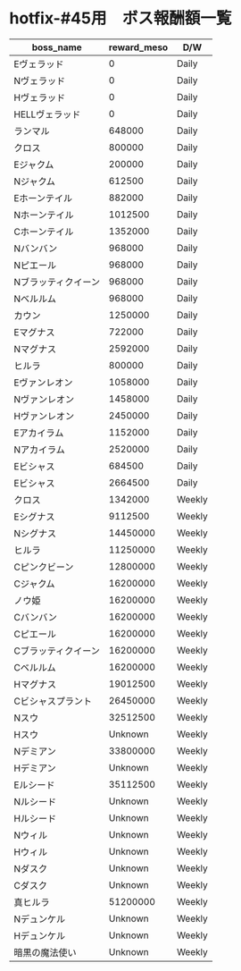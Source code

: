 # hotfix-#45用　ボス報酬額一覧

|  boss_name  |  reward_meso  | D/W |
| ---- | ---- | ---- |
| Eヴェラッド | 0 | Daily |
| Nヴェラッド | 0 | Daily |
| Hヴェラッド | 0 | Daily |
| HELLヴェラッド | 0 | Daily |
| ランマル | 648000 | Daily |
| クロス | 800000 | Daily |
| Eジャクム | 200000 | Daily |
| Nジャクム | 612500 | Daily |
| Eホーンテイル | 882000 | Daily |
| Nホーンテイル | 1012500 | Daily |
| Cホーンテイル | 1352000 | Daily |
| Nバンバン | 968000 | Daily |
| Nピエール | 968000 | Daily |
| Nブラッティクイーン | 968000 | Daily |
| Nベルルム| 968000 | Daily |
| カウン | 1250000 | Daily |
| Eマグナス | 722000 | Daily |
| Nマグナス | 2592000 | Daily |
| ヒルラ | 800000 | Daily |
| Eヴァンレオン | 1058000 | Daily |
| Nヴァンレオン | 1458000 | Daily |
| Hヴァンレオン | 2450000 | Daily |
| Eアカイラム | 1152000 | Daily |
| Nアカイラム | 2520000 | Daily |
| Eビシャス | 684500 | Daily |
| Eビシャス | 2664500 | Daily |
| クロス | 1342000 | Weekly |
| Eシグナス | 9112500 | Weekly |
| Nシグナス | 14450000 | Weekly |
| ヒルラ | 11250000 | Weekly |
| Cピンクビーン | 12800000 | Weekly |
| Cジャクム | 16200000 | Weekly |
| ノウ姫 | 16200000 | Weekly |
| Cバンバン | 16200000 | Weekly |
| Cピエール | 16200000 | Weekly |
| Cブラッティクイーン | 16200000 | Weekly |
| Cベルルム | 16200000 | Weekly |
| Hマグナス | 19012500 | Weekly |
| Cビシャスプラント | 26450000 | Weekly |
| Nスウ | 32512500 | Weekly |
| Hスウ | Unknown | Weekly |
| Nデミアン | 33800000 | Weekly |
| Hデミアン | Unknown | Weekly |
| Eルシード | 35112500 | Weekly |
| Nルシード | Unknown | Weekly |
| Hルシード | Unknown | Weekly |
| Nウィル | Unknown | Weekly |
| Hウィル | Unknown | Weekly |
| Nダスク | Unknown | Weekly |
| Cダスク | Unknown | Weekly |
| 真ヒルラ | 51200000 | Weekly |
| Nデュンケル | Unknown | Weekly |
| Hデュンケル | Unknown | Weekly |
| 暗黒の魔法使い | Unknown | Weekly |

